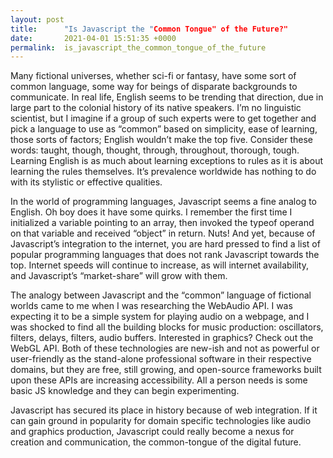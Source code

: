 ```yaml
---
layout: post
title:      "Is Javascript the "Common Tongue" of the Future?"
date:       2021-04-01 15:51:35 +0000
permalink:  is_javascript_the_common_tongue_of_the_future
---
```



Many fictional universes, whether sci-fi or fantasy, have some sort of common language, some way for beings of disparate backgrounds to communicate. In real life, English seems to be trending that direction, due in large part to the colonial history of its native speakers. I’m no linguistic scientist, but I imagine if a group of such experts were to get together and pick a language to use as “common” based on simplicity, ease of learning, those sorts of factors; English wouldn’t make the top five. Consider these words: taught, though, thought, through, throughout, thorough, tough. Learning English is as much about learning exceptions to rules as it is about learning the rules themselves. It’s prevalence worldwide has nothing to do with its stylistic or effective qualities.

In the world of programming languages, Javascript seems a fine analog to English. Oh boy does it have some quirks. I remember the first time I initialized a variable pointing to an array, then invoked the typeof operand on that variable and received “object” in return. Nuts! And yet, because of Javascript’s integration to the internet, you are hard pressed to find a list of popular programming languages that does not rank Javascript towards the top. Internet speeds will continue to increase, as will internet availability, and Javascript’s “market-share” will grow with them.

The analogy between Javascript and the “common” language of fictional worlds came to me when I was researching the WebAudio API. I was expecting it to be a simple system for playing audio on a webpage, and I was shocked to find all the building blocks for music production: oscillators, filters, delays, filters, audio buffers. Interested in graphics? Check out the WebGL API. Both of these technologies are new-ish and not as powerful or user-friendly as the stand-alone professional software in their respective domains, but they are free, still growing, and open-source frameworks built upon these APIs are increasing accessibility. All a person needs is some basic JS knowledge and they can begin experimenting. 

Javascript has secured its place in history because of web integration. If it can gain ground in popularity for domain specific technologies like audio and graphics production, Javascript could really become a nexus for creation and communication, the common-tongue of the digital future.

